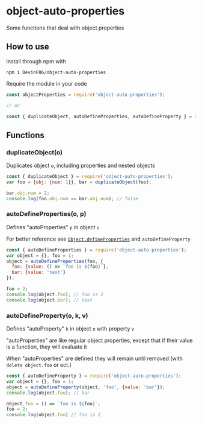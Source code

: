 # object-auto-properties
Some functions that deal with object properties

## How to use
Install through npm with
```
npm i DevinF06/object-auto-properties
```
Require the module in your code

```js
const objectProperties = require('object-auto-properties');

// or

const { duplicateObject, autoDefineProperties, autoDefineProperty } = require('object-auto-properties');
```

## Functions
### duplicateObject(o)
Duplicates object `o`, including properties and nested objects

```js
const { duplicateObject } = require('object-auto-properties');
var foo = {obj: {num: 1}}, bar = duplicateObject(foo);

bar.obj.num = 2;
console.log(foo.obj.num == bar.obj.num); // false
```

### autoDefineProperties(o, p)
Defines "autoProperties" `p` in object `o`

For better reference see [`Object.defineProperties`](https://developer.mozilla.org/en-US/docs/Web/JavaScript/Reference/Global_Objects/Object/defineProperties) and `autoDefineProperty`

```js
const { autoDefineProperties } = require('object-auto-properties');
var object = {}, foo = 1;
object = autoDefineProperties(foo, {
  foo: {value: () => `foo is ${foo}`},
  bar: {value: 'text'}
});

foo = 2;
console.log(object.foo); // foo is 2
console.log(object.bar); // text
```

### autoDefineProperty(o, k, v)
Defines "autoProperty" `k` in object `o` with property `v`

"autoProperties" are like regular object properties, except that if their value is a function, they will evaluate it

When "autoProperties" are defined they will remain until removed (with `delete object.foo` or ect.)

```js
const { autoDefineProperty } = require('object-auto-properties');
var object = {}, foo = 1;
object = autoDefineProperty(object, 'foo', {value: 'bar'});
console.log(object.foo); // bar

object.foo = () => `foo is ${foo}`;
foo = 2;
console.log(object.foo) // foo is 2
```
